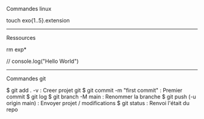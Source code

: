 Commandes linux

touch exo{1..5}.extension
______________________ 

Ressources

rm exp\*

// console.log("Hello World")

______________________ 

Commandes git

$ git add . -v : Creer projet git
$ git commit -m "first commit" : Premier commit
$ git log 
$ git branch -M main : Renommer la branche
$ git push (-u origin main) : Envoyer projet / modifications
$ git status : Renvoi l'était du repo